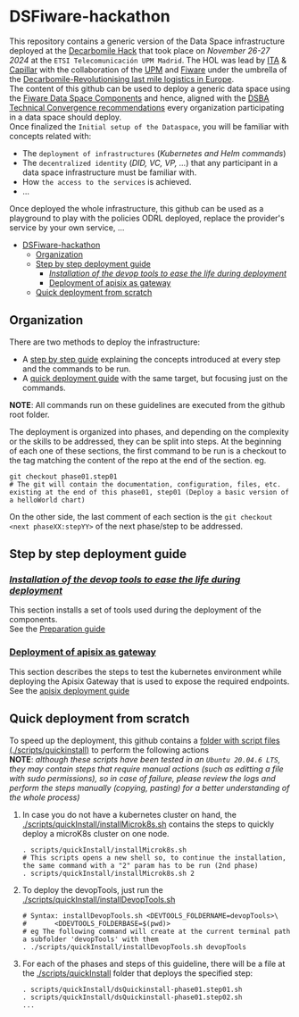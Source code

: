# DSFiware-hackathon
This repository contains a generic version of the Data Space infrastructure deployed at the [Decarbomile Hack](https://www.linkedin.com/feed/update/urn:li:activity:7266146265141301249/) that took place on _November 26-27 2024_ at the `ETSI Telecomunicación UPM Madrid`. The HOL was lead by [ITA](https://www.ita.es/) & [Capillar](https://capillarit.com) with the collaboration of the [UPM](https://www.upm.es) and [Fiware](https://www.fiware.org) under the umbrella of the [Decarbomile-Revolutionising last mile logistics in Europe](https://decarbomile.eu/).  
The content of this github can be used to deploy a generic data space using the [Fiware Data Space Components](https://github.com/FIWARE/data-space-connector) and hence, aligned with the [DSBA Technical Convergence recommendations](https://data-spaces-business-alliance.eu/wp-content/uploads/dlm_uploads/Data-Spaces-Business-Alliance-Technical-Convergence-V2.pdf) every organization participating in a data space should deploy.  
Once finalized the `Initial setup of the Dataspace`, you will be familiar with concepts related with:
-  The `deployment of infrastructures` (_Kubernetes and Helm commands_)
-  The `decentralized identity` (_DID, VC, VP, ..._) that any participant in a data space infrastructure must be familiar with.
- How `the access to the services` is achieved. 
- ...

Once deployed the whole infrastructure, this github can be used as a playground to play with the policies ODRL deployed, replace the provider's service by your own service, ...

- [DSFiware-hackathon](#dsfiware-hackathon)
  - [Organization](#organization)
  - [Step by step deployment guide](#step-by-step-deployment-guide)
    - [_Installation of the devop tools to ease the life during deployment_](#installation-of-the-devop-tools-to-ease-the-life-during-deployment)
    - [Deployment of apisix as gateway](#deployment-of-apisix-as-gateway)
  - [Quick deployment from scratch](#quick-deployment-from-scratch)

## Organization
There are two methods to deploy the infrastructure:
- A [step by step guide](#step-by-step-deployment-guide) explaining the concepts introduced at every step and the commands to be run.
- A [quick deployment guide](#quick-deployment-from-scratch) with the same target, but focusing just on the commands.

**NOTE**: All commands run on these guidelines are executed from the github root folder.

The deployment is organized into phases, and depending on the complexity or the skills to be addressed, they can be split into steps.
At the beginning of each one of these sections, the first command to be run is a checkout to the tag matching the content of the repo at the end of the section. eg. 
```shell
git checkout phase01.step01
# The git will contain the documentation, configuration, files, etc. existing at the end of this phase01, step01 (Deploy a basic version of a helloWorld chart)
```
On the other side, the last comment of each section is the `git checkout <next phaseXX:stepYY>` of the next phase/step to be addressed.


## Step by step deployment guide
### [_Installation of the devop tools to ease the life during deployment_](./assets/docs/README-preparationGuide.md)
This section installs a set of tools used during the deployment of the components.  
See the [Preparation guide](./assets/docs/README-preparationGuide.md)

### [Deployment of apisix as gateway](./assets/docs/README-apisix.md)
This section describes the steps to test the kubernetes environment while deploying the Apisix Gateway that is used to expose the required endpoints.
See the [apisix deployment guide](./assets/docs/README-apisix.md)

## Quick deployment from scratch
To speed up the deployment, this github contains a [folder with script files (./scripts/quickinstall)](./scripts/quickInstall/) to perform the following actions  
**NOTE**: _although these scripts have been tested in an `Ubuntu 20.04.6 LTS`, they may contain steps that require manual actions (such as editting a file with sudo permissions), so in case of failure, please review the logs and perform the steps manually (copying, pasting) for a better understanding of the whole process)_
1. In case you do not have a kubernetes cluster on hand, the [./scripts/quickInstall/installMicrok8s.sh](./scripts/quickInstall/installMicrok8s.sh)  contains the steps to quickly deploy a microK8s cluster on one node.
    ```shell
    . scripts/quickInstall/installMicrok8s.sh
    # This scripts opens a new shell so, to continue the installation, the same command with a "2" param has to be run (2nd phase)
    . scripts/quickInstall/installMicrok8s.sh 2
    ```
2. To deploy the devopTools, just run the [./scripts/quickInstall/installDevopTools.sh](./scripts/quickInstall/installDevopTools.sh)  
    ```shell
    # Syntax: installDevopTools.sh <DEVTOOLS_FOLDERNAME=devopTools>\
    #       <DDEVTOOLS_FOLDERBASE=$(pwd)>
    # eg The following command will create at the current terminal path a subfolder 'devopTools' with them
    . ./scripts/quickInstall/installDevopTools.sh devopTools
    ```
3. For each of the phases and steps of this guideline, there will be a file at the [./scripts/quickInstall](./scripts/quickInstall) folder that deploys the specified step:
    ```shell
    . scripts/quickInstall/dsQuickinstall-phase01.step01.sh
    . scripts/quickInstall/dsQuickinstall-phase01.step02.sh
    ...
    ```
